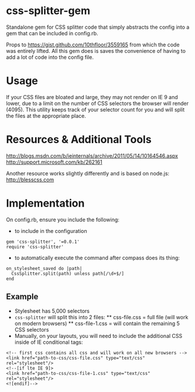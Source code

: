 # css-splitter-gem
Standalone gem for CSS splitter code that simply abstracts the config into a gem that can be included in config.rb.

Props to https://gist.github.com/10thfloor/3559165 from which the code was entirely lifted.
All this gem does is saves the convenience of having to add a lot of code into the config file.


# Usage

If your CSS files are bloated and large, they may not render on IE 9 and lower, due to a limit on the number of CSS selectors the browser will render (4095). This utility keeps track of your selector count for you and will split the files at the appropriate place.

# Resources & Additional Tools
http://blogs.msdn.com/b/ieinternals/archive/2011/05/14/10164546.aspx
http://support.microsoft.com/kb/262161


Another resource works slightly differently and is based on node.js:
http://blesscss.com

# Implementation

On config.rb, ensure you include the following:

* to include in the configuration
```
gem 'css-splitter', '=0.0.1'
require 'css-splitter'
```

* to automatically execute the command after compass does its thing:
```
on_stylesheet_saved do |path|
  CssSplitter.split(path) unless path[/\d+$/]
end
```

## Example

* Stylesheet has 5,000 selectors
* `css-splitter` will split this into 2 files:
** css-file.css = full file (will work on modern browsers)
** css-file-1.css = will contain the remaining 5 CSS selectors
* Manually, on your layouts, you will need to include the additional CSS inside of IE conditional tags:

```
<!-- first css contains all css and will work on all new browsers -->
<link href="path-to-css/css-file.css" type="text/css" rel="stylesheet"/> 
<!--[if lte IE 9]>
<link href="path-to-css/css-file-1.css" type="text/css" rel="stylesheet"/>
<![endif]-->
```


